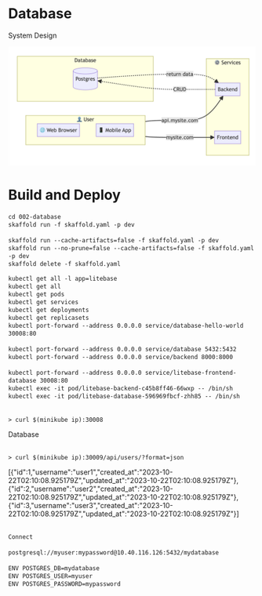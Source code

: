 # Database

System Design

![](system-design.png)

# Build and Deploy

```
cd 002-database
skaffold run -f skaffold.yaml -p dev

skaffold run --cache-artifacts=false -f skaffold.yaml -p dev
skaffold run --no-prune=false --cache-artifacts=false -f skaffold.yaml -p dev
skaffold delete -f skaffold.yaml
```

```
kubectl get all -l app=litebase
kubectl get all
kubectl get pods
kubectl get services
kubectl get deployments
kubectl get replicasets
kubectl port-forward --address 0.0.0.0 service/database-hello-world 30008:80

kubectl port-forward --address 0.0.0.0 service/database 5432:5432
kubectl port-forward --address 0.0.0.0 service/backend 8000:8000

kubectl port-forward --address 0.0.0.0 service/litebase-frontend-database 30008:80
kubectl exec -it pod/litebase-backend-c45b8ff46-66wxp -- /bin/sh
kubectl exec -it pod/litebase-database-596969fbcf-zhh85 -- /bin/sh


> curl $(minikube ip):30008

```
Database
```

> curl $(minikube ip):30009/api/users/?format=json

```
[{"id":1,"username":"user1","created_at":"2023-10-22T02:10:08.925179Z","updated_at":"2023-10-22T02:10:08.925179Z"},{"id":2,"username":"user2","created_at":"2023-10-22T02:10:08.925179Z","updated_at":"2023-10-22T02:10:08.925179Z"},{"id":3,"username":"user3","created_at":"2023-10-22T02:10:08.925179Z","updated_at":"2023-10-22T02:10:08.925179Z"}]
```

Connect

postgresql://myuser:mypassword@10.40.116.126:5432/mydatabase

ENV POSTGRES_DB=mydatabase
ENV POSTGRES_USER=myuser
ENV POSTGRES_PASSWORD=mypassword